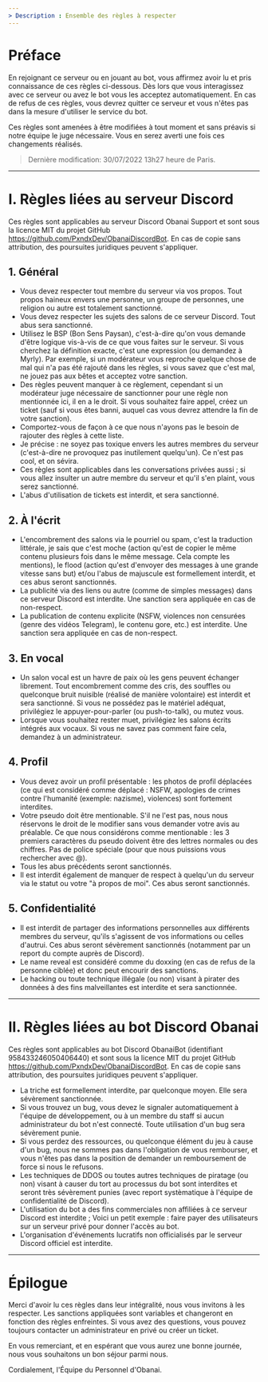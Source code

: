 ```yaml
---
> Description : Ensemble des règles à respecter
---
```


# Préface

En rejoignant ce serveur ou en jouant au bot, vous affirmez avoir lu et pris connaissance de ces règles ci-dessous. Dès lors que vous interagissez avec ce serveur ou avez le bot vous les acceptez automatiquement. En cas de refus de ces règles, vous devrez quitter ce serveur et vous n'êtes pas dans la mesure d'utiliser le service du bot.

Ces règles sont amenées à être modifiées à tout moment et sans préavis si notre équipe le juge nécessaire. Vous en serez averti une fois ces changements réalisés.

> Dernière modification: 30/07/2022 13h27 heure de Paris.

---

# I. Règles liées au serveur Discord

Ces règles sont applicables au serveur Discord Obanai Support et sont sous la licence MIT du projet GitHub https://github.com/PxndxDev/ObanaiDiscordBot. En cas de copie sans attribution, des poursuites juridiques peuvent s'appliquer.

## 1. Général

- Vous devez respecter tout membre du serveur via vos propos. Tout propos haineux envers une personne, un groupe de personnes, une religion ou autre est totalement sanctionné.
- Vous devez respecter les sujets des salons de ce serveur Discord. Tout abus sera sanctionné.
- Utilisez le BSP (Bon Sens Paysan), c'est-à-dire qu'on vous demande d'être logique vis-à-vis de ce que vous faites sur le serveur. Si vous cherchez la définition exacte, c'est une expression (ou demandez à Myrly). Par exemple, si un modérateur vous reproche quelque chose de mal qui n'a pas été rajouté dans les règles, si vous savez que c'est mal, ne jouez pas aux bêtes et acceptez votre sanction.
- Des règles peuvent manquer à ce règlement, cependant si un modérateur juge nécessaire de sanctionner pour une règle non mentionnée ici, il en a le droit. Si vous souhaitez faire appel, créez un ticket (sauf si vous êtes banni, auquel cas vous devrez attendre la fin de votre sanction).
- Comportez-vous de façon à ce que nous n'ayons pas le besoin de rajouter des règles à cette liste.
- Je précise : ne soyez pas toxique envers les autres membres du serveur (c'est-à-dire ne provoquez pas inutilement quelqu'un). Ce n'est pas cool, et on sévira.
- Ces règles sont applicables dans les conversations privées aussi ; si vous allez insulter un autre membre du serveur et qu'il s'en plaint, vous serez sanctionné.
- L'abus d'utilisation de tickets est interdit, et sera sanctionné.

## 2. À l'écrit

- L'encombrement des salons via le pourriel ou spam, c'est la traduction littérale, je sais que c'est moche (action qu'est de copier le même contenu plusieurs fois dans le même message. Cela compte les mentions), le flood (action qu'est d'envoyer des messages à une grande vitesse sans but) et/ou l'abus de majuscule est formellement interdit, et ces abus seront sanctionnés.
- La publicité via des liens ou autre (comme de simples messages) dans ce serveur Discord est interdite. Une sanction sera appliquée en cas de non-respect.
- La publication de contenu explicite (NSFW, violences non censurées (genre des vidéos Telegram), le contenu gore, etc.) est interdite. Une sanction sera appliquée en cas de non-respect.

## 3. En vocal

- Un salon vocal est un havre de paix où les gens peuvent échanger librement. Tout encombrement comme des cris, des souffles ou quelconque bruit nuisible (réalisé de manière volontaire) est interdit et sera sanctionné. Si vous ne possédez pas le matériel adéquat, privilégiez le appuyer-pour-parler (ou push-to-talk), ou mutez vous.
- Lorsque vous souhaitez rester muet, privilégiez les salons écrits intégrés aux vocaux. Si vous ne savez pas comment faire cela, demandez à un administrateur.

## 4. Profil

- Vous devez avoir un profil présentable : les photos de profil déplacées (ce qui est considéré comme déplacé : NSFW, apologies de crimes contre l'humanité (exemple: nazisme), violences) sont fortement interdites.
- Votre pseudo doit être mentionable. S'il ne l'est pas, nous nous réservons le droit de le modifier sans vous demander votre avis au préalable. Ce que nous considérons comme mentionable : les 3 premiers caractères du pseudo doivent être des lettres normales ou des chiffres. Pas de police spéciale (pour que nous puissions vous rechercher avec @).
- Tous les abus précédents seront sanctionnés.
- Il est interdit également de manquer de respect à quelqu'un du serveur via le statut ou votre "à propos de moi". Ces abus seront sanctionnés.

## 5. Confidentialité

- Il est interdit de partager des informations personnelles aux différents membres du serveur, qu'ils s'agissent de vos informations ou celles d'autrui. Ces abus seront sévèrement sanctionnés (notamment par un report du compte auprès de Discord).
- Le name reveal est considéré comme du doxxing (en cas de refus de la personne ciblée) et donc peut encourir des sanctions.
- Le hacking ou toute technique illégale (ou non) visant à pirater des données à des fins malveillantes est interdite et sera sanctionnée.

---

# II. Règles liées au bot Discord Obanai

Ces règles sont applicables au bot Discord ObanaiBot (identifiant 958433246050406440) et sont sous la licence MIT du projet GitHub https://github.com/PxndxDev/ObanaiDiscordBot. En cas de copie sans attribution, des poursuites juridiques peuvent s'appliquer.

- La triche est formellement interdite, par quelconque moyen. Elle sera sévèrement sanctionnée.
- Si vous trouvez un bug, vous devez le signaler automatiquement à l'équipe de développement, ou à un membre du staff si aucun administrateur du bot n'est connecté. Toute utilisation d'un bug sera sévèrement punie.
- Si vous perdez des ressources, ou quelconque élément du jeu à cause d'un bug, nous ne sommes pas dans l'obligation de vous rembourser, et vous n'êtes pas dans la position de demander un remboursement de force si nous le refusons.
- Les techniques de DDOS ou toutes autres techniques de piratage (ou non) visant à causer du tort au processus du bot sont interdites et seront très sévèrement punies (avec report systèmatique à l'équipe de confidentialité de Discord).
- L'utilisation du bot a des fins commerciales non affiliées à ce serveur Discord est interdite ; Voici un petit exemple : faire payer des utilisateurs sur un serveur privé pour donner l'accès au bot.
- L'organisation d'événements lucratifs non officialisés par le serveur Discord officiel est interdite.

---

# Épilogue

Merci d'avoir lu ces règles dans leur intégralité, nous vous invitons à les respecter. Les sanctions appliquées sont variables et changeront en fonction des règles enfreintes. Si vous avez des questions, vous pouvez toujours contacter un administrateur en privé ou créer un ticket.

En vous remerciant, et en espérant que vous aurez une bonne journée, nous vous souhaitons un bon séjour parmi nous.

Cordialement, l'Équipe du Personnel d'Obanai.